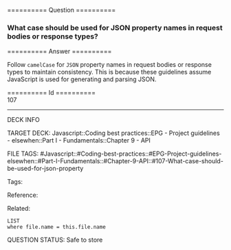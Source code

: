 ========== Question ==========  

### What case should be used for JSON property names in request bodies or response types?  

========== Answer ==========  

Follow `camelCase` for `JSON` property names in request bodies or response types to maintain consistency. This is because these guidelines assume JavaScript is used for generating and parsing JSON.

========== Id ==========  
107

---

DECK INFO

TARGET DECK: Javascript::Coding best practices::EPG - Project guidelines - elsewhen::Part I - Fundamentals::Chapter 9 - API

FILE TAGS: #Javascript::#Coding-best-practices::#EPG-Project-guidelines-elsewhen::#Part-I-Fundamentals::#Chapter-9-API::#107-What-case-should-be-used-for-json-property

Tags:

Reference:

Related:

```dataview
LIST
where file.name = this.file.name
````
QUESTION STATUS: Safe to store
